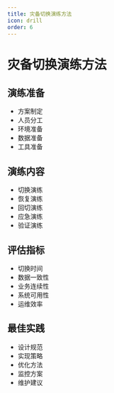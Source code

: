 ```yaml
---
title: 灾备切换演练方法
icon: drill
order: 6
---
```


# 灾备切换演练方法

## 演练准备
- 方案制定
- 人员分工
- 环境准备
- 数据准备
- 工具准备

## 演练内容
- 切换演练
- 恢复演练
- 回切演练
- 应急演练
- 验证演练

## 评估指标
- 切换时间
- 数据一致性
- 业务连续性
- 系统可用性
- 运维效率

## 最佳实践
- 设计规范
- 实现策略
- 优化方法
- 监控方案
- 维护建议
